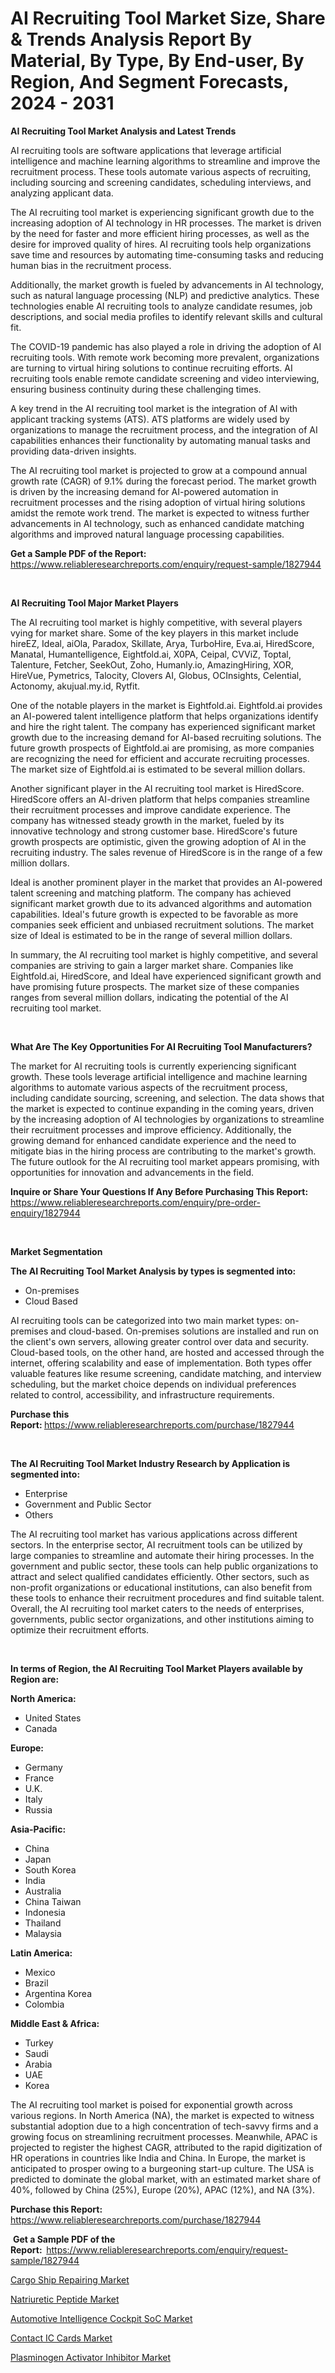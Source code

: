 <p><h1>AI Recruiting Tool Market Size, Share & Trends Analysis Report By Material, By Type, By End-user, By Region, And Segment Forecasts, 2024 - 2031</h1></p><p><strong>AI Recruiting Tool Market Analysis and Latest Trends</strong></p>
<p><p>AI recruiting tools are software applications that leverage artificial intelligence and machine learning algorithms to streamline and improve the recruitment process. These tools automate various aspects of recruiting, including sourcing and screening candidates, scheduling interviews, and analyzing applicant data.</p><p>The AI recruiting tool market is experiencing significant growth due to the increasing adoption of AI technology in HR processes. The market is driven by the need for faster and more efficient hiring processes, as well as the desire for improved quality of hires. AI recruiting tools help organizations save time and resources by automating time-consuming tasks and reducing human bias in the recruitment process.</p><p>Additionally, the market growth is fueled by advancements in AI technology, such as natural language processing (NLP) and predictive analytics. These technologies enable AI recruiting tools to analyze candidate resumes, job descriptions, and social media profiles to identify relevant skills and cultural fit.</p><p>The COVID-19 pandemic has also played a role in driving the adoption of AI recruiting tools. With remote work becoming more prevalent, organizations are turning to virtual hiring solutions to continue recruiting efforts. AI recruiting tools enable remote candidate screening and video interviewing, ensuring business continuity during these challenging times.</p><p>A key trend in the AI recruiting tool market is the integration of AI with applicant tracking systems (ATS). ATS platforms are widely used by organizations to manage the recruitment process, and the integration of AI capabilities enhances their functionality by automating manual tasks and providing data-driven insights.</p><p>The AI recruiting tool market is projected to grow at a compound annual growth rate (CAGR) of 9.1% during the forecast period. The market growth is driven by the increasing demand for AI-powered automation in recruitment processes and the rising adoption of virtual hiring solutions amidst the remote work trend. The market is expected to witness further advancements in AI technology, such as enhanced candidate matching algorithms and improved natural language processing capabilities.</p></p>
<p><strong>Get a Sample PDF of the Report:&nbsp;</strong> <a href="https://www.reliableresearchreports.com/enquiry/request-sample/1827944">https://www.reliableresearchreports.com/enquiry/request-sample/1827944</a></p>
<p>&nbsp;</p>
<p><strong>AI Recruiting Tool Major Market Players</strong></p>
<p><p>The AI recruiting tool market is highly competitive, with several players vying for market share. Some of the key players in this market include hireEZ, Ideal, aiOla, Paradox, Skillate, Arya, TurboHire, Eva.ai, HiredScore, Manatal, Humantelligence, Eightfold.ai, X0PA, Ceipal, CVViZ, Toptal, Talenture, Fetcher, SeekOut, Zoho, Humanly.io, AmazingHiring, XOR, HireVue, Pymetrics, Talocity, Clovers AI, Globus, OCInsights, Celential, Actonomy, akujual.my.id, Rytfit.</p><p>One of the notable players in the market is Eightfold.ai. Eightfold.ai provides an AI-powered talent intelligence platform that helps organizations identify and hire the right talent. The company has experienced significant market growth due to the increasing demand for AI-based recruiting solutions. The future growth prospects of Eightfold.ai are promising, as more companies are recognizing the need for efficient and accurate recruiting processes. The market size of Eightfold.ai is estimated to be several million dollars.</p><p>Another significant player in the AI recruiting tool market is HiredScore. HiredScore offers an AI-driven platform that helps companies streamline their recruitment processes and improve candidate experience. The company has witnessed steady growth in the market, fueled by its innovative technology and strong customer base. HiredScore's future growth prospects are optimistic, given the growing adoption of AI in the recruiting industry. The sales revenue of HiredScore is in the range of a few million dollars.</p><p>Ideal is another prominent player in the market that provides an AI-powered talent screening and matching platform. The company has achieved significant market growth due to its advanced algorithms and automation capabilities. Ideal's future growth is expected to be favorable as more companies seek efficient and unbiased recruitment solutions. The market size of Ideal is estimated to be in the range of several million dollars.</p><p>In summary, the AI recruiting tool market is highly competitive, and several companies are striving to gain a larger market share. Companies like Eightfold.ai, HiredScore, and Ideal have experienced significant growth and have promising future prospects. The market size of these companies ranges from several million dollars, indicating the potential of the AI recruiting tool market.</p></p>
<p>&nbsp;</p>
<p><strong>What Are The Key Opportunities For AI Recruiting Tool Manufacturers?</strong></p>
<p><p>The market for AI recruiting tools is currently experiencing significant growth. These tools leverage artificial intelligence and machine learning algorithms to automate various aspects of the recruitment process, including candidate sourcing, screening, and selection. The data shows that the market is expected to continue expanding in the coming years, driven by the increasing adoption of AI technologies by organizations to streamline their recruitment processes and improve efficiency. Additionally, the growing demand for enhanced candidate experience and the need to mitigate bias in the hiring process are contributing to the market's growth. The future outlook for the AI recruiting tool market appears promising, with opportunities for innovation and advancements in the field.</p></p>
<p><strong>Inquire or Share Your Questions If Any Before Purchasing This Report:</strong> <a href="https://www.reliableresearchreports.com/enquiry/pre-order-enquiry/1827944">https://www.reliableresearchreports.com/enquiry/pre-order-enquiry/1827944</a></p>
<p>&nbsp;</p>
<p><strong>Market Segmentation</strong></p>
<p><strong>The AI Recruiting Tool Market Analysis by types is segmented into:</strong></p>
<p><ul><li>On-premises</li><li>Cloud Based</li></ul></p>
<p><p>AI recruiting tools can be categorized into two main market types: on-premises and cloud-based. On-premises solutions are installed and run on the client's own servers, allowing greater control over data and security. Cloud-based tools, on the other hand, are hosted and accessed through the internet, offering scalability and ease of implementation. Both types offer valuable features like resume screening, candidate matching, and interview scheduling, but the market choice depends on individual preferences related to control, accessibility, and infrastructure requirements.</p></p>
<p><strong>Purchase this Report:&nbsp;</strong><a href="https://www.reliableresearchreports.com/purchase/1827944">https://www.reliableresearchreports.com/purchase/1827944</a></p>
<p>&nbsp;</p>
<p><strong>The AI Recruiting Tool Market Industry Research by Application is segmented into:</strong></p>
<p><ul><li>Enterprise</li><li>Government and Public Sector</li><li>Others</li></ul></p>
<p><p>The AI recruiting tool market has various applications across different sectors. In the enterprise sector, AI recruitment tools can be utilized by large companies to streamline and automate their hiring processes. In the government and public sector, these tools can help public organizations to attract and select qualified candidates efficiently. Other sectors, such as non-profit organizations or educational institutions, can also benefit from these tools to enhance their recruitment procedures and find suitable talent. Overall, the AI recruiting tool market caters to the needs of enterprises, governments, public sector organizations, and other institutions aiming to optimize their recruitment efforts.</p></p>
<p>&nbsp;</p>
<p><strong>In terms of Region, the AI Recruiting Tool Market Players available by Region are:</strong></p>
<p>
    <p> <strong> North America: </strong>
        <ul>
            <li>United States</li>
            <li>Canada</li>
        </ul>
        </p> 
    <p> <strong> Europe: </strong>
        <ul>
            <li>Germany</li>
            <li>France</li>
            <li>U.K.</li>
            <li>Italy</li>
            <li>Russia</li>
        </ul>
        </p> 
    <p> <strong> Asia-Pacific: </strong>
        <ul>
            <li>China</li>
            <li>Japan</li>
            <li>South Korea</li>
            <li>India</li>
            <li>Australia</li>
            <li>China Taiwan</li>
            <li>Indonesia</li>
            <li>Thailand</li>
            <li>Malaysia</li>
        </ul>
        </p> 
    <p> <strong> Latin America: </strong>
        <ul>
            <li>Mexico</li>
            <li>Brazil</li>
            <li>Argentina Korea</li>
            <li>Colombia</li>
        </ul>
        </p> 
    <p> <strong> Middle East & Africa: </strong>
        <ul>
            <li>Turkey</li>
            <li>Saudi</li>
            <li>Arabia</li>
            <li>UAE</li>
            <li>Korea</li>
        </ul>
    </p>
    </p>
<p><p>The AI recruiting tool market is poised for exponential growth across various regions. In North America (NA), the market is expected to witness substantial adoption due to a high concentration of tech-savvy firms and a growing focus on streamlining recruitment processes. Meanwhile, APAC is projected to register the highest CAGR, attributed to the rapid digitization of HR operations in countries like India and China. In Europe, the market is anticipated to prosper owing to a burgeoning start-up culture. The USA is predicted to dominate the global market, with an estimated market share of 40%, followed by China (25%), Europe (20%), APAC (12%), and NA (3%).</p></p>
<p><strong>Purchase this Report: </strong><a href="https://www.reliableresearchreports.com/purchase/1827944">https://www.reliableresearchreports.com/purchase/1827944</a></p>
<p>&nbsp;<strong>Get a Sample PDF of the Report:&nbsp;&nbsp;</strong><a href="https://www.reliableresearchreports.com/enquiry/request-sample/1827944">https://www.reliableresearchreports.com/enquiry/request-sample/1827944</a></p>
<p><strong></strong></p>
<p><p><a href="https://www.linkedin.com/pulse/cargo-ship-repairing-market-size-share-global-analysis-report-5xrpe?trackingId=PAnk20GBSOW5%2FuoEFCRHRw%3D%3D">Cargo Ship Repairing Market</a></p><p><a href="https://github.com/santosh758595/Market-Research-Report-List-2/blob/main/natriuretic-peptide-market.md">Natriuretic Peptide Market</a></p><p><a href="https://www.linkedin.com/pulse/automotive-intelligence-cockpit-soc-market-offer-valuable-vdd6e?trackingId=KMrSqLsCQo2m%2B88890GYcw%3D%3D">Automotive Intelligence Cockpit SoC Market</a></p><p><a href="https://medium.com/@janrussell6445/contact-ic-cards-nbsp-market-focuses-on-market-share-size-and-projected-forecast-till-2031-8414a0705bc1">Contact IC Cards Market</a></p><p><a href="https://github.com/Chiragrp26/Market-Research-Report-List-2/blob/main/plasminogen-activator-inhibitor-market.md">Plasminogen Activator Inhibitor Market</a></p></p>